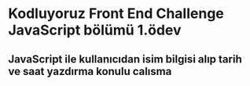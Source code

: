 # Kodluyoruz Front End Challenge JavaScript bölümü 1.ödev
## JavaScript ile kullanıcıdan isim bilgisi alıp tarih ve saat yazdırma konulu calısma 
